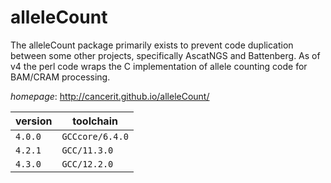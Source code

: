 # alleleCount

The alleleCount package primarily exists to prevent code duplication between some other projects, specifically AscatNGS and Battenberg. As of v4 the perl  code wraps the C implementation of allele counting code for BAM/CRAM processing.

*homepage*: <http://cancerit.github.io/alleleCount/>

version | toolchain
--------|----------
``4.0.0`` | ``GCCcore/6.4.0``
``4.2.1`` | ``GCC/11.3.0``
``4.3.0`` | ``GCC/12.2.0``
